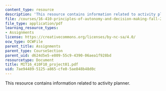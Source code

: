 ```yaml
---
content_type: resource
description: 'This resource contains information related to activity planner. '
file: /courses/16-410-principles-of-autonomy-and-decision-making-fall-2010/7ae944895125a865cfe05ae848b48d0c_MIT16_410F10_project01.pdf
file_type: application/pdf
learning_resource_types:
- Assignments
license: https://creativecommons.org/licenses/by-nc-sa/4.0/
ocw_type: OCWFile
parent_title: Assignments
parent_type: CourseSection
parent_uid: d624d5e5-e809-55c9-4390-06aea1f928bd
resourcetype: Document
title: MIT16_410F10_project01.pdf
uid: 7ae94489-5125-a865-cfe0-5ae848b48d0c
---
```

This resource contains information related to activity planner. 